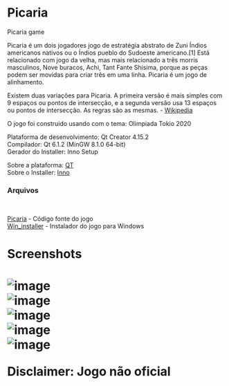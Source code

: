 # Picaria
Picaria game 

Picaria é um dois jogadores jogo de estratégia abstrato de Zuni Índios americanos nativos ou o Índios pueblo do Sudoeste americano.[1] Está relacionado com jogo da velha, mas mais relacionado a três morris masculinos, Nove buracos, Achi, Tant Fante Shisima, porque as peças podem ser movidas para criar três em uma linha. Picaria é um jogo de alinhamento.

Existem duas variações para Picaria. A primeira versão é mais simples com 9 espaços ou pontos de intersecção, e a segunda versão usa 13 espaços ou pontos de intersecção. As regras são as mesmas. - [Wikipedia](https://en.wikipedia.org/wiki/Picaria)

O jogo foi construido usando com o tema: Olimpiada Tokio 2020

Plataforma de desenvolvimento: Qt Creator 4.15.2<br>
Compilador: Qt 6.1.2 (MinGW 8.1.0 64-bit)<br>
Gerador do Installer: Inno Setup

Sobre a plataforma: [QT](https://www.qt.io/download)<br>
Sobre o Installer: [Inno](https://jrsoftware.org/isinfo.php)

<h3>Arquivos</h3><br>


 [Picaria](https://github.com/t4rcisio/Picaria/tree/main/Picaria_source_code) - Código fonte do jogo<br>
 [Win_installer](https://github.com/t4rcisio/Picaria/tree/main/Windows_installer) - Instalador do jogo para Windows<br>


<h1>Screenshots<h1>

![image](https://user-images.githubusercontent.com/4069780/128805068-377e42ea-4f45-404b-b50d-f5342f7a2e84.png)<br>
![image](https://user-images.githubusercontent.com/4069780/128805487-da33d485-a8fb-4cd1-ad19-c1c8fc6b120f.png)<br>
![image](https://user-images.githubusercontent.com/4069780/128805553-54c465c7-4aec-4283-ae12-9556992b1a87.png)<br>
![image](https://user-images.githubusercontent.com/4069780/128806520-90c03894-80cd-49c3-9aff-4eb5305b5de8.png)<br>
![image](https://user-images.githubusercontent.com/4069780/128805616-4930f2d5-5845-4bf3-acbd-1015a2045255.png)<br>
 
 
Disclaimer: Jogo não oficial












